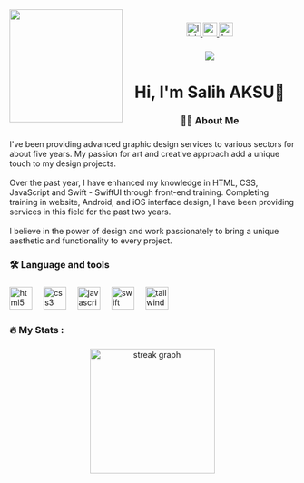 <img align="left" height="199" src="https://img.freepik.com/free-vector/matrix-style-binary-code-digital-falling-numbers-blue-background_1017-37387.jpg?w=1380&t=st=1710161885~exp=1710162485~hmac=2620cf8cd6b00c2ed31ad404d539bda4d0a46d4eb06d645236955c1dc01fa7f5"  />

###

<div align="center">
  <a href="https://linkedin.com/in/saliihaksu" target="_blank">
    <img src="https://img.shields.io/static/v1?message=LinkedIn&logo=linkedin&label=&color=0077B5&logoColor=white&labelColor=&style=for-the-badge" height="25" alt="linkedin logo"  />
  </a>
  <a href="https://medium.com/@saliihaksu" target="_blank">
    <img src="https://img.shields.io/static/v1?message=Medium&logo=medium&label=&color=12100E&logoColor=white&labelColor=&style=for-the-badge" height="25" alt="medium logo"  />
  </a>
  <a href="https://www.behance.net/salihaksu3" target="_blank">
    <img src="https://img.shields.io/static/v1?message=Behance&logo=behance&label=&color=1769ff&logoColor=white&labelColor=&style=for-the-badge" height="25" alt="behance logo"  />
  </a>
</div>

###

<div align="center">
  <img src="https://visitor-badge.laobi.icu/badge?page_id=saliihaksu.saliihaksu&"  />
</div>

###

<h1 align="center">Hi, I'm Salih AKSU👋</h1>

###

<h3 align="center">👩‍💻  About Me</h3>

###

<p align="left">I've been providing advanced graphic design services to various sectors for about five years. My passion for art and creative approach add a unique touch to my design projects. <br><br>Over the past year, I have enhanced my knowledge in HTML, CSS, JavaScript and Swift - SwiftUI through front-end training. Completing training in website, Android, and iOS interface design, I have been providing services in this field for the past two years.<br><br>I believe in the power of design and work passionately to bring a unique aesthetic and functionality to every project.</p>

###

<h3 align="left">🛠 Language and tools</h3>

###

<div align="left">
  <img src="https://cdn.jsdelivr.net/gh/devicons/devicon/icons/html5/html5-original.svg" height="40" alt="html5 logo"  />
  <img width="12" />
  <img src="https://cdn.jsdelivr.net/gh/devicons/devicon/icons/css3/css3-original.svg" height="40" alt="css3 logo"  />
  <img width="12" />
  <img src="https://cdn.jsdelivr.net/gh/devicons/devicon/icons/javascript/javascript-original.svg" height="40" alt="javascript logo"  />
  <img width="12" />
  <img src="https://cdn.jsdelivr.net/gh/devicons/devicon/icons/swift/swift-original.svg" height="40" alt="swift logo"  />
  <img width="12" />
  <img src="https://cdn.jsdelivr.net/gh/devicons/devicon/icons/tailwindcss/tailwindcss-original-wordmark.svg" height="40" alt="tailwindcss logo"  />
</div>

###

<h3 align="left">🔥   My Stats :</h3>

###

<div align="center">
  <img src="https://streak-stats.demolab.com?user=saliihaksu&locale=en&mode=daily&theme=dark&hide_border=false&border_radius=5&order=3" height="220" alt="streak graph"  />
</div>

###
